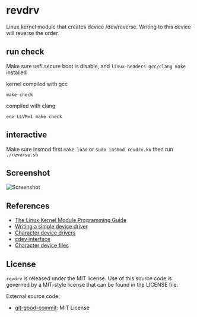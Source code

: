 # revdrv

Linux kernel module that creates device /dev/reverse. 
Writing to this device will reverse the order.

## run check
Make sure uefi secure boot is disable, and `linux-headers gcc/clang make` installed

kernel compiled with gcc
```
make check
```
compiled with clang
```
env LLVM=1 make check
```
## interactive
Make sure insmod first
`make load` or `sudo insmod revdrv.ko`
then run `./reverse.sh`

## Screenshot
![Screenshot](https://raw.githubusercontent.com/uzuki314/revdrv/refs/heads/main/screenshot.png)

## References
* [The Linux Kernel Module Programming Guide](https://sysprog21.github.io/lkmpg/)
* [Writing a simple device driver](https://www.apriorit.com/dev-blog/195-simple-driver-for-linux-os)
* [Character device drivers](https://linux-kernel-labs.github.io/refs/heads/master/labs/device_drivers.html)
* [cdev interface](https://lwn.net/Articles/195805/)
* [Character device files](https://sysplay.in/blog/linux-device-drivers/2013/06/character-device-files-creation-operations/)

## License

`revdrv` is released under the MIT license. Use of this source code is governed by
a MIT-style license that can be found in the LICENSE file.

External source code:
* [git-good-commit](https://github.com/tommarshall/git-good-commit): MIT License
